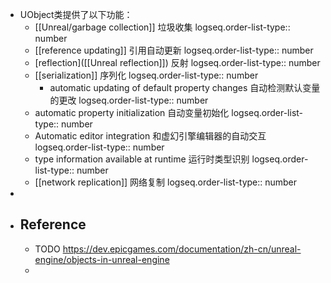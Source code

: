 - UObject类提供了以下功能：
	- [[Unreal/garbage collection]] 垃圾收集
	  logseq.order-list-type:: number
	- [[reference updating]] 引用自动更新
	  logseq.order-list-type:: number
	- [reflection]([[Unreal reflection]]) 反射
	  logseq.order-list-type:: number
	- [[serialization]] 序列化
	  logseq.order-list-type:: number
		- automatic updating of default property changes 自动检测默认变量的更改
		  logseq.order-list-type:: number
	- automatic property initialization 自动变量初始化
	  logseq.order-list-type:: number
	- Automatic editor integration 和虚幻引擎编辑器的自动交互
	  logseq.order-list-type:: number
	- type information available at runtime 运行时类型识别
	  logseq.order-list-type:: number
	- [[network replication]] 网络复制
	  logseq.order-list-type:: number
-
- ## Reference
	- TODO https://dev.epicgames.com/documentation/zh-cn/unreal-engine/objects-in-unreal-engine
	-